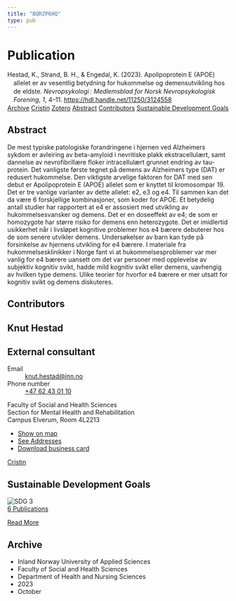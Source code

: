 ```yaml
---
title: "BQRZP6HQ"
type: pub
---
```

<h1>Publication</h1>
<article id="csl-bib-container-BQRZP6HQ" class="csl-bib-container">
  <div class="csl-bib-body" style="line-height: 1.35; padding-left: 1em; text-indent:-1em;">
  <div class="csl-entry">Hestad, K., Strand, B. H., &amp; Engedal, K. (2023). Apolipoprotein E (APOE) allelet er av vesentlig betydning for hukommelse og demensutvikling hos de eldste. <i>Nevropsykologi&#x202F;: Medlemsblad for Norsk Nevropsykologisk Forening</i>, <i>1</i>, 4&#x2013;11. <a href="https://hdl.handle.net/11250/3124558">https://hdl.handle.net/11250/3124558</a></div>
</div>
  <div class="csl-bib-buttons">
    <a href="#taxonomy-article-BQRZP6HQ" class="csl-bib-button">Archive</a>
    <a href="https://app.cristin.no/results/show.jsf?id=2190510" alt="Cristin URL" class="csl-bib-button">Cristin</a>
    <a href="http://zotero.org/groups/5402882/items/BQRZP6HQ" alt="Zotero URL" class="csl-bib-button">Zotero</a>
    <a href="#abstract-article-BQRZP6HQ" class="csl-bib-button">Abstract</a>
    <a href="#contributors-article-BQRZP6HQ" class="csl-bib-button">Contributors</a>
    <a href="#sdg-article-BQRZP6HQ" class="csl-bib-button">Sustainable Development Goals</a>
  </div>
  <div id="csl-bib-meta-container-BQRZP6HQ"></div>
</article>
<div id="csl-bib-meta-BQRZP6HQ" class="csl-bib-meta">
  <article id="abstract-article-BQRZP6HQ" class="abstract-article">
    <h1>Abstract</h1>
    De mest typiske patologiske forandringene i hjernen ved Alzheimers sykdom er avleiring av beta-amyloid i nevritiske plakk ekstracellulært, samt dannelse av nevrofibrillære floker intracellulært grunnet endring av tau-protein. Det vanligste første tegnet på demens av Alzheimers type (DAT) er redusert hukommelse. Den viktigste arvelige faktoren for DAT med sen debut er Apolipoprotein E (APOE) allelet som er knyttet til kromosompar 19. Det er tre vanlige varianter av dette allelet: e2, e3 og e4. Til sammen kan det da være 6 forskjellige kombinasjoner, som koder for APOE. Et betydelig antall studier har rapportert at e4 er assosiert med utvikling av hukommelsesvansker og demens. Det er en doseeffekt av e4; de som er homozygote har større risiko for demens enn heterozygote. Det er imidlertid usikkerhet når i livsløpet kognitive problemer hos e4 bærere debuterer hos de som senere utvikler demens. Undersøkelser av barn kan tyde på forsinkelse av hjernens utvikling for e4 bærere. I materiale fra hukommelsesklinikker i Norge fant vi at hukommelsesproblemer var mer vanlig for e4 bærere uansett om det var personer med opplevelse av subjektiv kognitiv svikt, hadde mild kognitiv svikt eller demens, uavhengig av hvilken type demens. Ulike teorier for hvorfor e4 bærere er mer utsatt for kognitiv svikt og demens diskuteres.
  </article>
  <article id="contributors-article-BQRZP6HQ" class="contributors-article">
    <h1>Contributors</h1>
    <div class="personas"> <div class="vrtx-hinn-person-card"> <div class="photo"> <i class="lar la-user-circle missing-person"></i> </div> <div class="info"> <hgroup><h1>Knut Hestad</h1> <h2>External consultant</h2> </hgroup><dl> <dt>Email</dt> <dd> <a href="mailto:knut.hestad@inn.no">knut.hestad@inn.no</a> </dd> <dt>Phone number</dt> <dd><a href="tel:+4762430110"> +47 62 43 01 10 </a></dd> </dl> <p> Faculty of Social and Health Sciences<br> Section for Mental Health and Rehabilitation<br> Campus Elverum, Room 4L2213 </p> <ul class="vrtx-hinn-links"> <li><a href="https://www.google.com/maps?q=60.88177,11.53669">Show on map</a></li> <li><a href="https://www.inn.no/english/find-an-employee/knut-hestad.html#vrtx-hinn-addresses">See Addresses</a></li> <li><a href="https://www.inn.no/english/find-an-employee/knut-hestad.html?vrtx=vcf">Download business card</a></li> </ul> </div> </div> <a href="https://app.cristin.no/persons/show.jsf?id=43557" alt="Cristin URL" class="personas-cristin">Cristin</a> </div>
  </article>
  <article id="sdg-article-BQRZP6HQ" class="sdg-article">
    <h1>Sustainable Development Goals</h1>
    <div class="sdg-container"><div id="sdg3" class="sdg"> <img src="{{< params subfolder >}}images/sdg/sdg03_en.png" class="image" alt="SDG 3"> <div class="sdg-overlay"> <a href="{{< params subfolder >}}en/archive/?sdg=3#archive" class="sdg-publication-count"><span>6</span> Publications</a> <p><a href="https://sdgs.un.org/goals/goal3" class="sdg-read-more">Read More</a></p> </div> </div></div>
  </article>
  <article id="taxonomy-article-BQRZP6HQ" class="taxonomy-article">
    <h1>Archive</h1>
    <ul>
      <li>Inland Norway University of Applied Sciences</li>
      <li>Faculty of Social and Health Sciences</li>
      <li>Department of Health and Nursing Sciences</li>
      <li>2023</li>
      <li>October</li>
    </ul>
  </article>
</div>
